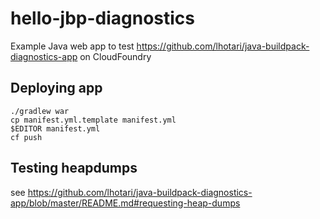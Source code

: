 # hello-jbp-diagnostics
Example Java web app to test https://github.com/lhotari/java-buildpack-diagnostics-app on CloudFoundry

## Deploying app
```
./gradlew war
cp manifest.yml.template manifest.yml
$EDITOR manifest.yml
cf push
```

## Testing heapdumps

see https://github.com/lhotari/java-buildpack-diagnostics-app/blob/master/README.md#requesting-heap-dumps
